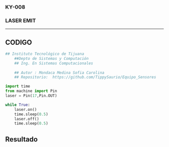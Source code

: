 ### KY-008
### LASER EMIT
***
## CODIGO
```python
## Instituto Tecnológico de Tijuana
    ##Depto de Sistemas y Computación
    ## Ing. En Sistemas Computacionales
       
    ## Autor : Mondaca Medina Sofia Carolina
    ## Repositorio:  https://github.com/TippySaurio/Equipo_Sensores

import time
from machine import Pin
laser = Pin(17,Pin.OUT)

while True:
    laser.on()
    time.sleep(0.5)
    laser.off()
    time.sleep(0.5)

```

## Resultado

